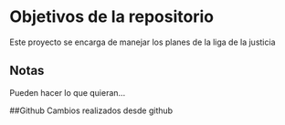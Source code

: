 # Objetivos de la repositorio

Este proyecto se encarga de manejar los planes de la liga de la justicia


## Notas
Pueden hacer lo que quieran...

##Github
Cambios realizados desde github
